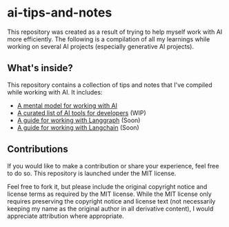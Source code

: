 # ai-tips-and-notes

This repository was created as a result of trying to help myself work with AI more efficiently. The following is a compilation of all my learnings while working on several AI projects (especially generative AI projects).


## What's inside?

This repository contains a collection of tips and notes that I've compiled while working with AI. It includes:

- [A mental model for working with AI](./development/mental-model.md)
- [A curated list of AI tools for developers](./development/tools.md) (WIP)
- [A guide for working with Langgraph](./langgraph/langgraph-guide.md) (Soon)
- [A guide for working with Langchain](./langchain/langchain-guide.md) (Soon)

## Contributions

If you would like to make a contribution or share your experience, feel free to do so. This repository is launched under the MIT license. 

Feel free to fork it, but please include the original copyright notice and license terms as required by the MIT license. While the MIT license only requires preserving the copyright notice and license text (not necessarily keeping my name as the original author in all derivative content), I would appreciate attribution where appropriate.
